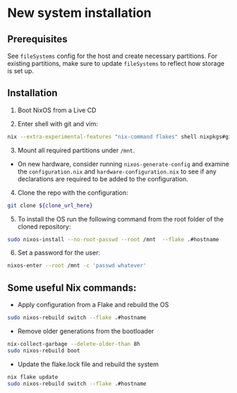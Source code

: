 # New system installation

## Prerequisites

See `fileSystems` config for the host and create necessary partitions. For existing partitions, make sure to update `fileSystems` to reflect how storage is set up.


## Installation

1. Boot NixOS from a Live CD

2. Enter shell with git and vim:

```bash
nix --extra-experimental-features "nix-command flakes" shell nixpkgs#git nixpkgs#vim
```
3. Mount all required partitions under `/mnt`.

- On new hardware, consider  running `nixos-generate-config` and examine the `configuration.nix` and `hardware-configuration.nix` to see if any declarations are required to be added to the configuration.

4. Clone the repo with the configuration:

```bash
git clone ${clone_url_here}
```

5. To install the OS run the following command from the root folder of the cloned repository:

```bash
sudo nixos-install --no-root-passwd --root /mnt  --flake .#hostname
```

6. Set a password for the user:

```bash
nixos-enter --root /mnt -c 'passwd whatever'
```

## Some useful Nix commands:

- Apply configuration from a Flake and rebuild the OS
```bash
sudo nixos-rebuild switch --flake .#hostname
```


- Remove older generations from the bootloader
```bash
nix-collect-garbage --delete-older-than 8h
sudo nixos-rebuild boot
```


- Update the flake.lock file and rebuild the system
```bash
nix flake update
sudo nixos-rebuild switch --flake .#hostname
```
